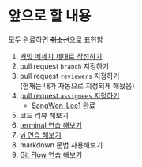 # 앞으로 할 내용

모두 완료하면 ~~취소선~~으로 표현함

1. [커밋 메세지 제대로 작성하기](../readme/git.md#commit-메세지-작성법)
2. pull request `branch` 지정하기
3. pull request `reviewers` 지정하기  
   (현재는 내가 자동으로 지정되게 해놨음)
4. [pull request `assignees` 지정하기](../to_be_next/assignees.md)
    - [SangWon-Lee1](https://github.com/SangWon-Lee1) 완료
5. 코드 리뷰 해보기
6. [terminal 연습 해보기](../readme/terminal.md)
7. [vi 연습 해보기](../readme/vi.md)
8. markdown 문법 사용해보기
9. [Git Flow 연습 해보기](https://github.com/junkfood-dev/git-flow-tutorial)
